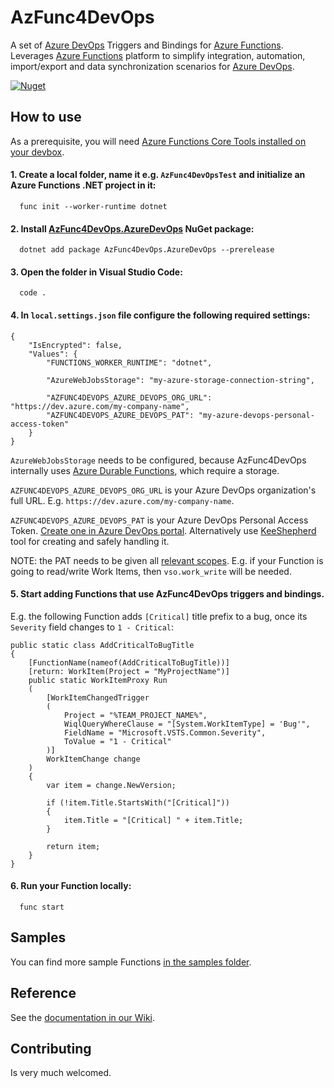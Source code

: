 # AzFunc4DevOps

A set of [Azure DevOps](https://learn.microsoft.com/en-us/azure/devops/user-guide/what-is-azure-devops) Triggers and Bindings for [Azure Functions](https://learn.microsoft.com/en-us/azure/azure-functions/). Leverages [Azure Functions](https://learn.microsoft.com/en-us/azure/azure-functions/) platform to simplify integration, automation, import/export and data synchronization scenarios for [Azure DevOps](https://learn.microsoft.com/en-us/azure/devops/user-guide/what-is-azure-devops).

[<img alt="Nuget" src="https://img.shields.io/nuget/v/AzFunc4DevOps.AzureDevOps?label=current%20version">](https://www.nuget.org/profiles/AzFunc4DevOps) 

## How to use

As a prerequisite, you will need [Azure Functions Core Tools installed on your devbox](https://learn.microsoft.com/en-us/azure/azure-functions/functions-run-local#install-the-azure-functions-core-tools).

#### 1. Create a local folder, name it e.g. `AzFunc4DevOpsTest` and initialize an Azure Functions .NET project in it:
``` 
  func init --worker-runtime dotnet
```

#### 2. Install [AzFunc4DevOps.AzureDevOps](https://www.nuget.org/packages/AzFunc4DevOps.AzureDevOps) NuGet package:
```
  dotnet add package AzFunc4DevOps.AzureDevOps --prerelease
```

#### 3. Open the folder in Visual Studio Code:
```
  code .
```

#### 4. In `local.settings.json` file configure the following required settings:
```
{
    "IsEncrypted": false,
    "Values": {
        "FUNCTIONS_WORKER_RUNTIME": "dotnet",

        "AzureWebJobsStorage": "my-azure-storage-connection-string",

        "AZFUNC4DEVOPS_AZURE_DEVOPS_ORG_URL": "https://dev.azure.com/my-company-name",
        "AZFUNC4DEVOPS_AZURE_DEVOPS_PAT": "my-azure-devops-personal-access-token"
    }
}
```
  
  `AzureWebJobsStorage` needs to be configured, because AzFunc4DevOps internally uses [Azure Durable Functions](https://learn.microsoft.com/en-us/azure/azure-functions/durable/durable-functions-overview), which require a storage.
  
  `AZFUNC4DEVOPS_AZURE_DEVOPS_ORG_URL` is your Azure DevOps organization's full URL. E.g. `https://dev.azure.com/my-company-name`.
  
  `AZFUNC4DEVOPS_AZURE_DEVOPS_PAT` is your Azure DevOps Personal Access Token. [Create one in Azure DevOps portal](https://learn.microsoft.com/en-us/azure/devops/organizations/accounts/use-personal-access-tokens-to-authenticate#create-a-pat). Alternatively use [KeeShepherd](https://marketplace.visualstudio.com/items?itemName=kee-shepherd.kee-shepherd-vscode) tool for creating and safely handling it. 
    
  NOTE: the PAT needs to be given all [relevant scopes](https://learn.microsoft.com/en-us/azure/devops/integrate/get-started/authentication/oauth?view=azure-devops#scopes). E.g. if your Function is going to read/write Work Items, then `vso.work_write` will be needed.


#### 5. Start adding Functions that use AzFunc4DevOps triggers and bindings. 
  E.g. the following Function adds `[Critical]` title prefix to a bug, once its `Severity` field changes to `1 - Critical`:
```
public static class AddCriticalToBugTitle
{
    [FunctionName(nameof(AddCriticalToBugTitle))]
    [return: WorkItem(Project = "MyProjectName")]
    public static WorkItemProxy Run
    (
        [WorkItemChangedTrigger
        (
            Project = "%TEAM_PROJECT_NAME%",
            WiqlQueryWhereClause = "[System.WorkItemType] = 'Bug'",
            FieldName = "Microsoft.VSTS.Common.Severity",
            ToValue = "1 - Critical"
        )]
        WorkItemChange change
    )
    {
        var item = change.NewVersion;

        if (!item.Title.StartsWith("[Critical]"))
        {
            item.Title = "[Critical] " + item.Title;
        }

        return item;
    }
}
```

#### 6. Run your Function locally:
```
  func start
```

## Samples

You can find more sample Functions [in the samples folder](https://github.com/scale-tone/AzFunc4DevOps/tree/main/samples#azfunc4devopsazuredevops-samples).


## Reference

See the [documentation in our Wiki](https://github.com/scale-tone/AzFunc4DevOps/wiki).


## Contributing

Is very much welcomed.
